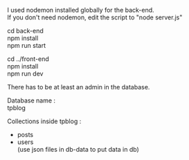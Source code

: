 I used nodemon installed globally for the back-end.  
If you don't need nodemon, edit the script to "node server.js"  



cd back-end  
npm install  
npm run start

cd ../front-end  
npm install  
npm run dev



There has to be at least an admin in the database.  

Database name :  
tpblog  

Collections inside tpblog :
- posts
- users  
(use json files in db-data to put data in db)